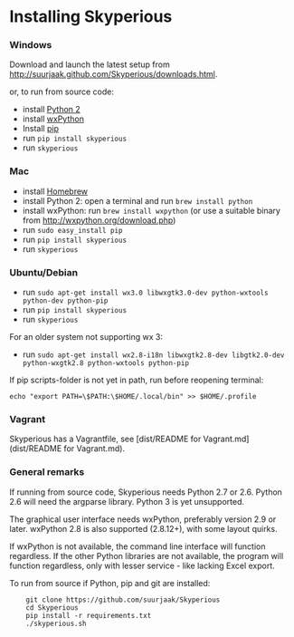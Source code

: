 Installing Skyperious
=====================

### Windows ###

Download and launch the latest setup from
http://suurjaak.github.com/Skyperious/downloads.html.

or, to run from source code:
* install [Python 2](https://www.python.org/downloads/)
* install [wxPython](http://wxpython.org/download.php)
* Install [pip](https://pip.pypa.io/en/latest/installing.html)
* run `pip install skyperious`
* run `skyperious`


### Mac ###

* install [Homebrew](http://brew.sh)
* install Python 2: open a terminal and run `brew install python`
* install wxPython: run `brew install wxpython`
  (or use a suitable binary from http://wxpython.org/download.php)
* run `sudo easy_install pip`
* run `pip install skyperious`
* run `skyperious`


### Ubuntu/Debian ###

* run `sudo apt-get install wx3.0 libwxgtk3.0-dev python-wxtools python-dev python-pip`
* run `pip install skyperious`
* run `skyperious`

For an older system not supporting wx 3:
* run `sudo apt-get install wx2.8-i18n libwxgtk2.8-dev libgtk2.0-dev python-wxgtk2.8 python-wxtools python-pip`

If pip scripts-folder is not yet in path, run before reopening terminal:

`echo "export PATH=\$PATH:\$HOME/.local/bin" >> $HOME/.profile`


### Vagrant ###

Skyperious has a Vagrantfile, see
[dist/README for Vagrant.md](dist/README for Vagrant.md).


### General remarks ###

If running from source code, Skyperious needs Python 2.7 or 2.6.
Python 2.6 will need the argparse library. Python 3 is yet unsupported.

The graphical user interface needs wxPython, preferably version 2.9 or later.
wxPython 2.8 is also supported (2.8.12+), with some layout quirks.

If wxPython is not available, the command line interface will function regardless.
If the other Python libraries are not available, the program will function 
regardless, only with lesser service - like lacking Excel export.

To run from source if Python, pip and git are installed:

```
    git clone https://github.com/suurjaak/Skyperious
    cd Skyperious
    pip install -r requirements.txt
    ./skyperious.sh
```
